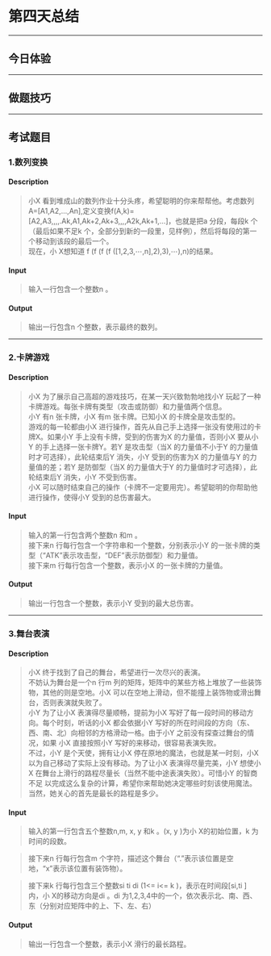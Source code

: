 # 第四天总结
---
## 今日体验
---
## 做题技巧
---
## 考试题目

### 1.数列变换

#### Description
> 小X 看到堆成山的数列作业十分头疼，希望聪明的你来帮帮他。考虑数列A=[A1,A2,...,An],定义变换f(A,k)=[A2,A3,,,,.Ak,A1,Ak+2,Ak+3,,,,A2k,Ak+1,...]，也就是把a 分段，每段k 个（最后如果不足k 个，全部分到新的一段里，见样例），然后将每段的第一个移动到该段的最后一个。  
现在，小 X想知道 f (f (f (f ([1,2,3,⋯,n],2),3),⋯),n)的结果。
#### Input
> 输入一行包含一个整数n 。

#### Output
> 输出一行包含n 个整数，表示最终的数列。

---

### 2.卡牌游戏

#### Description
> 小X 为了展示自己高超的游戏技巧，在某一天兴致勃勃地找小Y 玩起了一种卡牌游戏。每张卡牌有类型（攻击或防御）和力量值两个信息。  
小Y 有n 张卡牌，小X 有m 张卡牌。已知小X 的卡牌全是攻击型的。  
游戏的每一轮都由小X 进行操作，首先从自己手上选择一张没有使用过的卡牌X。如果小Y 手上没有卡牌，受到的伤害为X 的力量值，否则小X 要从小Y 的手上选择一张卡牌Y。若Y 是攻击型（当X 的力量值不小于Y 的力量值时才可选择），此轮结束后Y 消失，小Y 受到的伤害为X 的力量值与Y 的力量值的差；若Y 是防御型（当X 的力量值大于Y 的力量值时才可选择），此轮结束后Y 消失，小Y 不受到伤害。  
小X 可以随时结束自己的操作（卡牌不一定要用完）。希望聪明的你帮助他进行操作，使得小Y 受到的总伤害最大。

#### Input
> 输入的第一行包含两个整数n 和m 。  
接下来n 行每行包含一个字符串和一个整数，分别表示小Y 的一张卡牌的类型（“ATK”表示攻击型，“DEF”表示防御型）和力量值。  
接下来m 行每行包含一个整数，表示小X 的一张卡牌的力量值。  

#### Output
> 输出一行包含一个整数，表示小Y 受到的最大总伤害。

---

### 3.舞台表演

#### Description
> 小X 终于找到了自己的舞台，希望进行一次尽兴的表演。  
不妨认为舞台是一个n 行m 列的矩阵，矩阵中的某些方格上堆放了一些装饰物，其他的则是空地。小X 可以在空地上滑动，但不能撞上装饰物或滑出舞台，否则表演就失败了。  
小Y 为了让小X 表演得尽量顺畅，提前为小X 写好了每一段时间的移动方向。每个时刻，听话的小X 都会依据小Y 写好的所在时间段的方向（东、西、南、北）向相邻的方格滑动一格。由于小Y 之前没有探查过舞台的情况，如果
小X 直接按照小Y 写好的来移动，很容易表演失败。  
不过，小Y 是个天使，拥有让小X 停在原地的魔法，也就是某一时刻，小X 以为自己移动了实际上没有移动。为了让小X 表演得尽量完美，小Y 想使小X 在舞台上滑行的路程尽量长（当然不能中途表演失败）。可惜小Y 的智商不足
以完成这么复杂的计算，希望你来帮助她决定哪些时刻该使用魔法。当然，她关心的首先是最长的路程是多少。

#### Input
> 输入的第一行包含五个整数n,m, x, y 和k 。(x, y )为小 X的初始位置，k 为时间的段数。

> 接下来n 行每行包含m 个字符，描述这个舞台（“.”表示该位置是空地，“x”表示该位置有装饰物）。

> 接下来k 行每行包含三个整数si ti di (1<= i<= k )，表示在时间段[si,ti ] 内，小 X的移动方向是di 。di 为1,2,3,4中的一个，依次表示北、南、西、东（分别对应矩阵中的上、下、左、右）

#### Output
> 输出一行包含一个整数，表示小X 滑行的最长路程。
